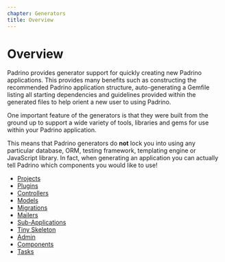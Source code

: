 ```yaml
---
chapter: Generators
title: Overview
---
```


# Overview

Padrino provides generator support for quickly creating new Padrino
applications. This provides many benefits such as constructing the recommended
Padrino application structure, auto-generating a Gemfile listing all starting
dependencies and guidelines provided within the generated files to help orient a
new user to using Padrino.

One important feature of the generators is that they were built from the ground
up to support a wide variety of tools, libraries and gems for use within your
Padrino application.

This means that Padrino generators do **not** lock you into using any particular
database, ORM, testing framework, templating engine or JavaScript library. In
fact, when generating an application you can actually tell Padrino which
components you would like to use!

- [Projects](/guides/generators/projects "Projects")
- [Plugins](/guides/generators/plugins "Plugins")
- [Controllers](/guides/generators/controllers "Controllers")
- [Models](/guides/generators/models "Model")
- [Migrations](/guides/generators/migrations "Migrations")
- [Mailers](/guides/generators/mailers "Mailers")
- [Sub-Applications](/guides/generators/sub-applications "Sub-Applications")
- [Tiny Skeleton](/guides/generators/tiny-skeleton "Tiny Skeleton")
- [Admin](/guides/generators/admin "Admin")
- [Components](/guides/generators/components "Components")
- [Tasks](/guides/generators/tasks "Tasks")

